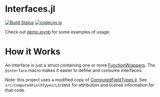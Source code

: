 # Interfaces.jl

[![Build Status](https://travis-ci.org/rdeits/Interfaces.jl.svg?branch=master)](https://travis-ci.org/rdeits/Interfaces.jl) [![codecov.io](http://codecov.io/github/rdeits/Interfaces.jl/coverage.svg?branch=master)](http://codecov.io/github/rdeits/Interfaces.jl?branch=master)

Check out [demo.ipynb](https://github.com/rdeits/Interfaces.jl/blob/master/demo.ipynb) for some examples of usage.

# How it Works

An interface is just a struct containing one or more [FunctionWrappers](https://github.com/yuyichao/FunctionWrappers.jl). The `@interface` macro makes it easier to define and consume interfaces. 

Note: this project uses a modified copy of [ComputedFieldTypes.jl](https://github.com/vtjnash/ComputedFieldTypes.jl). See `src/ComputedFieldTypes/LICENSE` for attribution and license information for that code. 
